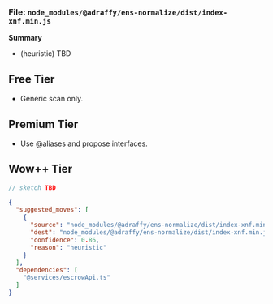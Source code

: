 ### File: `node_modules/@adraffy/ens-normalize/dist/index-xnf.min.js`

**Summary**
- (heuristic) TBD

## Free Tier
- Generic scan only.

## Premium Tier
- Use @aliases and propose interfaces.

## Wow++ Tier
```ts
// sketch TBD
```

```json
{
  "suggested_moves": [
    {
      "source": "node_modules/@adraffy/ens-normalize/dist/index-xnf.min.js",
      "dest": "node_modules/@adraffy/ens-normalize/dist/index-xnf.min.js",
      "confidence": 0.86,
      "reason": "heuristic"
    }
  ],
  "dependencies": [
    "@services/escrowApi.ts"
  ]
}
```

